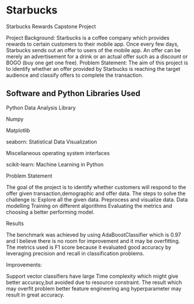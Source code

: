 # Starbucks
Starbucks Rewards Capstone Project

Project Background:
Starbucks is a coffee company which provides rewards to certain customers to their mobile app.
Once every few days, Starbucks sends out an offer to users of the mobile app. An offer can be
merely an advertisement for a drink or an actual offer such as a discount or BOGO (buy one get
one free).
Problem Statement:
The aim of this project is to identify whether an offer provided by Starbucks is reaching the
target audience and classify offers to complete the transaction.

## Software and Python Libraries Used


Python Data Analysis Library

Numpy

Matplotlib

seaborn: Statistical Data Visualization

Miscellaneous operating system interfaces

scikit-learn: Machine Learning in Python


Problem Statement<br>

The goal of the project is to identify whether customers will respond to the offer given transaction,demographic and offer data.
The steps to solve the challenge is:
Explore all the given data.
Preprocess and visualize data.
Data modelling
Training on different algorithms
Evaluating the metrics and choosing a better performing model.


Results<br>

The benchmark was achieved by using AdaBoostClassifier which is 0.97 and I believe there is no room for improvement and it may be overfitting.
The metrics used is F1 score because it evaluated good accuracy by leveraging precision and recall in classification problems.



Improvements:<br>

Support vector classifiers have large Time complexity which might give better accuracy,but avoided due to resource constraint.
The result which may overfit problem better feature engineering ang hyperparameter may result in great accuracy.

